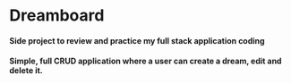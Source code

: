 # Dreamboard
#### Side project to review and practice my full stack application coding
#### Simple, full CRUD application where a user can create a dream, edit and delete it.
